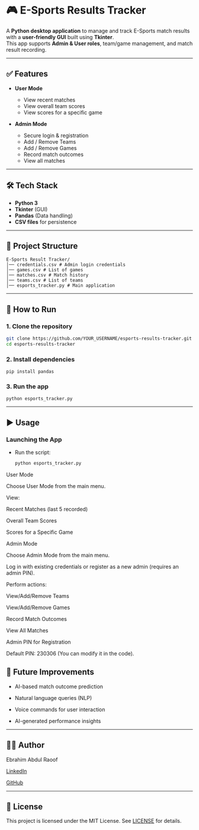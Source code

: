 # 🎮 E-Sports Results Tracker

A **Python desktop application** to manage and track E-Sports match results with a **user-friendly GUI** built using **Tkinter**.  
This app supports **Admin & User roles**, team/game management, and match result recording.

---

## ✅ Features
- **User Mode**
  - View recent matches
  - View overall team scores
  - View scores for a specific game

- **Admin Mode**
  - Secure login & registration
  - Add / Remove Teams
  - Add / Remove Games
  - Record match outcomes
  - View all matches

---

## 🛠 Tech Stack
- **Python 3**
- **Tkinter** (GUI)
- **Pandas** (Data handling)
- **CSV files** for persistence

---

## 📂 Project Structure
    E-Sports Result Tracker/
    │── credentials.csv # Admin login credentials
    │── games.csv # List of games
    │── matches.csv # Match history
    │── teams.csv # List of teams
    │── esports_tracker.py # Main application

---

## 🚀 How to Run
### 1. **Clone the repository**
   ```bash
   git clone https://github.com/YOUR_USERNAME/esports-results-tracker.git
   cd esports-results-tracker
   ```

### 2. **Install dependencies**
    pip install pandas

### 3. **Run the app**
    python esports_tracker.py

---

## ▶ Usage
### **Launching the App**

  - Run the script:
    ```bash
    python esports_tracker.py
    ```
User Mode

Choose User Mode from the main menu.

View:

Recent Matches (last 5 recorded)

Overall Team Scores

Scores for a Specific Game

Admin Mode

Choose Admin Mode from the main menu.

Log in with existing credentials or register as a new admin (requires an admin PIN).

Perform actions:

View/Add/Remove Teams

View/Add/Remove Games

Record Match Outcomes

View All Matches

Admin PIN for Registration

Default PIN: 230306 (You can modify it in the code).

## 🔮 Future Improvements
- AI-based match outcome prediction

- Natural language queries (NLP)

- Voice commands for user interaction

- AI-generated performance insights

---

## 👨‍💻 Author
Ebrahim Abdul Raoof

[LinkedIn](https://www.linkedin.com/in/ebrahim-ar/)

[GitHub](https://github.com/EbrahimAR)

---

## 📜 License
This project is licensed under the MIT License. See [LICENSE](https://github.com/EbrahimAR/E-Sports-Results-Tracker/blob/main/LICENSE) for details.
